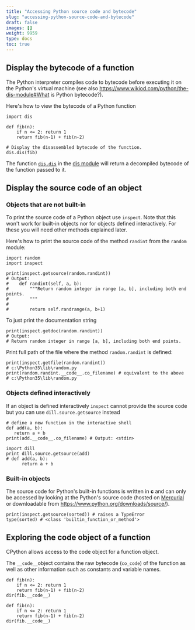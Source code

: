 ```yaml
---
title: "Accessing Python source code and bytecode"
slug: "accessing-python-source-code-and-bytecode"
draft: false
images: []
weight: 9959
type: docs
toc: true
---
```


## Display the bytecode of a function
The Python interpreter compiles code to bytecode before executing it on the Python's virtual machine (see also https://www.wikiod.com/python/the-dis-module#What is Python bytecode?). 

Here's how to view the bytecode of a Python function

    import dis

    def fib(n):
        if n <= 2: return 1
        return fib(n-1) + fib(n-2)

    # Display the disassembled bytecode of the function.
    dis.dis(fib)

The function [`dis.dis`][1] in the [dis module](https://www.wikiod.com/python/the-dis-module) will return a decompiled bytecode of the function passed to it.

[1]: https://docs.python.org/2/library/dis.html#dis.dis


## Display the source code of an object
### Objects that are not built-in

To print the source code of a Python object use `inspect`. Note that this won't work for built-in objects nor for objects defined interactively. For these you will need other methods explained later.

Here's how to print the source code of the method `randint` from the `random` module:

```
import random
import inspect

print(inspect.getsource(random.randint)) 
# Output:
#    def randint(self, a, b):
#        """Return random integer in range [a, b], including both end points.
#        """
#
#        return self.randrange(a, b+1)
```

To just print the documentation string

```
print(inspect.getdoc(random.randint))
# Output:
# Return random integer in range [a, b], including both end points.
```

Print full path of the file where the method `random.randint` is defined:
``` 
print(inspect.getfile(random.randint))
# c:\Python35\lib\random.py
print(random.randint.__code__.co_filename) # equivalent to the above
# c:\Python35\lib\random.py
```

### Objects defined interactively

If an object is defined interactively `inspect` cannot provide the source code but you can use `dill.source.getsource` instead

```
# define a new function in the interactive shell
def add(a, b):
   return a + b
print(add.__code__.co_filename) # Output: <stdin> 

import dill
print dill.source.getsource(add)
# def add(a, b):
      return a + b

```

### Built-in objects

The source code for Python's built-in functions is written in **c** and can only be accessed by looking at the Python's source code (hosted on [Mercurial][1] or downloadable from https://www.python.org/downloads/source/).

```
print(inspect.getsource(sorted)) # raises a TypeError
type(sorted) # <class 'builtin_function_or_method'>
```


  [1]: https://hg.python.org/

## Exploring the code object of a function
CPython allows access to the code object for a function object.

The `__code__`object contains the raw bytecode (`co_code`) of the function as well as other information such as constants and variable names.

    def fib(n):
        if n <= 2: return 1
        return fib(n-1) + fib(n-2)
    dir(fib.__code__)

    def fib(n):
        if n <= 2: return 1
        return fib(n-1) + fib(n-2)
    dir(fib.__code__)


